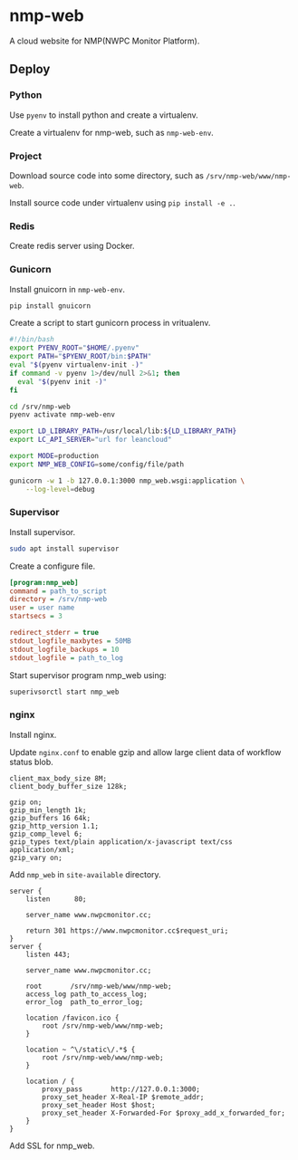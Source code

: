 # nmp-web

A cloud website for NMP(NWPC Monitor Platform).

## Deploy

### Python

Use `pyenv` to install python and create a virtualenv.

Create a virtualenv for nmp-web, such as `nmp-web-env`.

### Project

Download source code into some directory, such as `/srv/nmp-web/www/nmp-web`.

Install source code under virtualenv using `pip install -e .`.

### Redis

Create redis server using Docker.

### Gunicorn

Install gnuicorn in `nmp-web-env`.

```bash
pip install gnuicorn
```

Create a script to start gunicorn process in vritualenv.

```bash
#!/bin/bash
export PYENV_ROOT="$HOME/.pyenv"
export PATH="$PYENV_ROOT/bin:$PATH"
eval "$(pyenv virtualenv-init -)"
if command -v pyenv 1>/dev/null 2>&1; then
  eval "$(pyenv init -)"
fi

cd /srv/nmp-web
pyenv activate nmp-web-env

export LD_LIBRARY_PATH=/usr/local/lib:${LD_LIBRARY_PATH}
export LC_API_SERVER="url for leancloud"

export MODE=production
export NMP_WEB_CONFIG=some/config/file/path

gunicorn -w 1 -b 127.0.0.1:3000 nmp_web.wsgi:application \
	--log-level=debug
```

### Supervisor

Install supervisor.

```bash
sudo apt install supervisor
```

Create a configure file.

```ini
[program:nmp_web]
command = path_to_script
directory = /srv/nmp-web
user = user name
startsecs = 3

redirect_stderr = true
stdout_logfile_maxbytes = 50MB
stdout_logfile_backups = 10
stdout_logfile = path_to_log
```

Start supervisor program nmp_web using:

```bash
superivsorctl start nmp_web
```

### nginx

Install nginx.

Update `nginx.conf` to enable gzip and allow large client data of workflow status blob.

```nginx
client_max_body_size 8M;
client_body_buffer_size 128k;

gzip on;
gzip_min_length 1k;
gzip_buffers 16 64k;
gzip_http_version 1.1;
gzip_comp_level 6;
gzip_types text/plain application/x-javascript text/css application/xml;
gzip_vary on;
```

Add `nmp_web` in `site-available` directory.

```nginx
server {
    listen      80;

    server_name www.nwpcmonitor.cc;

    return 301 https://www.nwpcmonitor.cc$request_uri;
}
server {
    listen 443;

    server_name www.nwpcmonitor.cc;

    root       /srv/nmp-web/www/nmp-web;
    access_log path_to_access_log;
    error_log  path_to_error_log;

    location /favicon.ico {
        root /srv/nmp-web/www/nmp-web;
    }

    location ~ ^\/static\/.*$ {
        root /srv/nmp-web/www/nmp-web;
    }

    location / {
        proxy_pass       http://127.0.0.1:3000;
        proxy_set_header X-Real-IP $remote_addr;
        proxy_set_header Host $host;
        proxy_set_header X-Forwarded-For $proxy_add_x_forwarded_for;
    }
}

```

Add SSL for nmp_web.